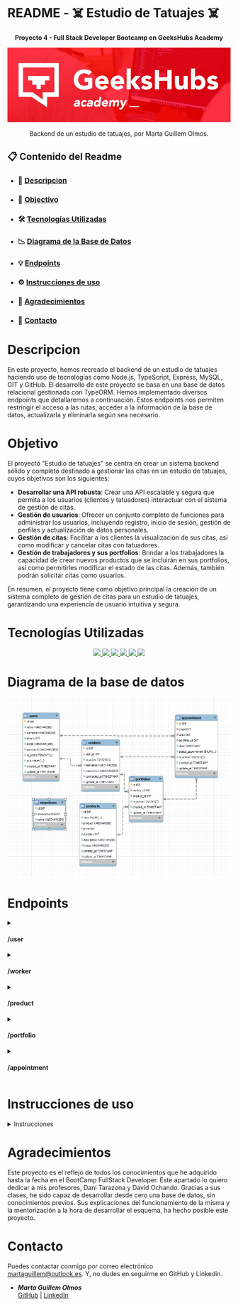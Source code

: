# README - ☠️ Estudio de Tatuajes ☠️
__<p align="center">Proyecto 4 - Full Stack Developer Bootcamp en GeeksHubs Academy </p>__

<p>
   <div align="center">
      <img src="./img_readme/cabecera.jpg">
   </div>    
</p>

<p align="center">Backend de un estudio de tatuajes, por Marta Guillem Olmos.
<br></p>


## 📋 Contenido del Readme

- ### 🚀 [Descripcion](#descripcion)
- ### 🎯 [Objectivo](#objectivo)
- ### 🛠️ [Tecnologías Utilizadas](#tecnologías-utilizadas)
- ### 📉 [Diagrama de la Base de Datos](#diagrama-de-la-base-de-datos)
- ### 💡 [Endpoints](#endpoints)
- ### ⚙️ [Instrucciones de uso](#instrucciones-de-uso)
- ### 👏 [Agradecimientos](#agradecimientos)
- ### 📧 [Contacto](#contacto)



# Descripcion

En este proyecto, hemos recreado el backend de un estudio de tatuajes haciendo uso de tecnologías como Node.js, TypeScript, Express, MySQL, GIT y GitHub. El desarrollo de este proyecto se basa en una base de datos relacional gestionada con TypeORM. Hemos implementado diversos endpoints que detallaremos a continuación. Estos endpoints nos permiten restringir el acceso a las rutas, acceder a la información de la base de datos, actualizarla y eliminarla según sea necesario.



# Objetivo

El proyecto "Estudio de tatuajes" se centra en crear un sistema backend sólido y completo destinado a gestionar las citas en un estudio de tatuajes, cuyos objetivos son los siguientes:

- **Desarrollar una API robusta**: Crear una API escalable y segura que permita a los usuarios (clientes y tatuadores) interactuar con el sistema de gestión de citas.
- **Gestión de usuarios**: Ofrecer un conjunto completo de funciones para administrar los usuarios, incluyendo registro, inicio de sesión, gestión de perfiles y actualización de datos personales.
- **Gestión de citas**: Facilitar a los clientes la visualización de sus citas, así como modificar y cancelar citas con tatuadores. 
- **Gestión de trabajadores y sus portfolios**: Brindar a los trabajadores la capacidad de crear nuevos productos que se incluirán en sus portfolios, así como permitirles modificar el estado de las citas. Además, también podrán solicitar citas como usuarios.

En resumen, el proyecto tiene como objetivo principal la creación de un sistema completo de gestión de citas para un estudio de tatuajes, garantizando una experiencia de usuario intuitiva y segura.


# Tecnologías Utilizadas

<div align="center">
<a href="https://www.mysql.com/">
    <img src= "https://img.shields.io/badge/MySQL-00000F?style=for-the-badge&logo=mysql&logoColor=white"/>
</a>
<a href="https://www.expressjs.com/">
    <img src= "https://img.shields.io/badge/Express.js-404D59?style=for-the-badge"/>
</a>
<a href="https://nodejs.org/es/">
    <img src= "https://img.shields.io/badge/node.js-026E00?style=for-the-badge&logo=node.js&logoColor=white"/>
</a>
<a href="https://www.typescriptlang.org/">
    <img src= "https://img.shields.io/badge/TypeScript-007ACC?style=for-the-badge&logo=typescript&logoColor=white"/>
</a>
  <a href="https://git-scm.com/">
    <img width="10%" src="https://www.vectorlogo.zone/logos/git-scm/git-scm-ar21.svg"/>
</a>
  <a href="https://www.postman.com/">
    <img src="https://cdn.worldvectorlogo.com/logos/postman.svg" width="60"/>
</a>
</div>

</details>


# Diagrama de la base de datos

<p>
   <div align="center">
      <img src="./img_readme/reverse-engineer.jpg" style="max-width: 100%">
   </div>    
</p>



# Endpoints
<details>
<summary><h4>/user</h4></summary>

<h5> 1- Crear un usuario </h5>
- Descripción: Crear un nuevo usuario, recuperando la información de los campos requeridos a través del body. Y, se genera un registro en la base de datos de un nuevo usuario con el rol de "user".

        http
        POST http://localhost:4000/user
        
        
        json
        {
            "name": "Paula",
            "surname": "Guillem Olmos",
            "phone": 627880704,
            "email": "paulaguillem@gmail.com",
            "password": " 123456"
        }
        
<h5> 2- Login </h5>
- Descripción: Al acceder, nos devuelve un token a través del body que utilizaremos más tarde en las rutas habilitadas para los usuarios.


        http
        POST http://localhost:4000/user/login
        
        
        json
        {
     
            "email": "paulaguillem@gmail.com",
            "password": " 123456"
        }
        
<h5> 3- Acceder al perfil </h5>
- Descripción: A través de esta ruta nos envía la información del perfil al que accedemos.

        Auth : User
        Barer token : Token
        - Este token es el que hemos obtenido al hacer login con nuestro email y password.
        
        http
        GET http://localhost:4000/user/profile
        
<h5> 4- Actualizar la información del perfil </h5>
- Descripción: En esta ruta podemos indicar el perfil del usuario a actualizar de dos formas diferentes, en función del role con el que se acceda.
En esta ruta he habilitado, que en caso de ser SuperAdmin se pueda modificar los datos de un usuario, introduciendo el id del usuario a través del búscador.
En este caso, si el usuario, quiere desactivar la cuenta, debería modificar el estado de is_active a false.

        Auth : User o Super_Admin
        Barer token : Token
  
        
        http
        PUT http://localhost:4000/user/:id?

        json
        {
            "name":
            "surname":
            "phone":
            "email": 
            "is_active": 
        }
        - Los campos que indicamos a través del json son opcionales.

<h5> 5- Modificar el password </h5>
- Descripción: Hemos creado una ruta única para modificar el password. Antes de realizar la modificación, solicitamos junto con la nueva contraseña la antigua para comprobar que es la misma que teníamos almacenada en la base de datos.

        Auth : User 
        Barer token : Token
       
        
        http
        PATCH http://localhost:4000/user/password

        json
        {
            "passwordOld":
            "password":
         
        } 

<h5> 6- Eliminar el usuario </h5>
- Descripción: A través de esta ruta, eliminaremos un usuario por su Id. Enviaremos la información del user_id que queremos eliminar a través del body.

        Auth : Super_Admin
        Barer token : Token
        
        http
        DELETE http://localhost:4000/user

        json
        {
            "id":
         
        } 
<h5> 7- Recuperar la información de todos los usuarios. </h5>
- Descripción: Tan sólo el super_admin puede acceder al listado de usuarios registrados.

        Auth : Super_Admin
        Barer token : Token

        http
        GET http://localhost:4000/user
        
</details>

<details>
<summary><h4>/worker</h4></summary>
<h5> 1- Crear un trabajador </h5>
- Descripción: Tan sólo el super_admin puede crear un nuevo trabajador. Para ello, lo que haremos será solicitar a través del body la Id del usuario que queremos que forme parte de nuestra pantilla y, de forma predeterminada, genera en los campos de "formación" y "experiencia" un mensaje de bienvenida.

        Auth : Super_Admin
        Barer token : Token

        http
        POST http://localhost:4000/worker
        
        
        json
        {
            "user_id": 
        }

<h5> 2- Actualizar datos de un trabajador </h5>
- Descripción: Tanto el propio trabajador como el Super_Admin pueden actualizar la información de un trabajador. En el caso del super admin, nos enviará la información de la Id de Worker que quiere actualizar.
Si el trabajador quiere desactivar su cuenta, deberá modificar el estado is_active a false.

        Auth : Admin y Super_Admin
        Barer token : Token

        http
        POST http://localhost:4000/worker/:id?
        
        
        json
        {
            "formation": 
            "experience": 
            "is_active":
        }
        - Todos los campos a actualizar son opcionales.

<h5> 3- Eliminar un trabajador </h5>
- Descripción: A través de esta ruta, eliminaremos un trabajador por su Id. Enviaremos la información del worker_id que queremos eliminar a través del body.
Al eliminarlo, modificaremos el rol de admin a user.

        Auth : Super_Admin
        Barer token : Token
        
        http
        DELETE http://localhost:4000/worker

        json
        {
            "id":   
        } 

<h5> 4- Recuperar la información de todos los trabajadores. </h5>
- Descripción: Tan sólo el super_admin puede acceder al listado de trabajadores registrados.

        Auth : Super_Admin
        Barer token : Token

        http
        GET http://localhost:4000/user

</details>

<details>
<summary><h4>/product</h4></summary>
<h5> 1- Crear un producto </h5>
- Descripción: Tan sólo el super_admin y los trabajadores pueden crear un nuevo producto.

        Auth : Super_Admin y Admin
        Barer token : Token

        http
        POST http://localhost:4000/product
        
        
        json
        {
            "type": 
            "product": 
            "price": 
            "duration":
            "description": 
            "image": 
        }
        - Todos los campos son obligatorios.

<h5> 2- Actualizar un producto </h5>
- Descripción: Tan sólo el super_admin y los trabajadores pueden actualizar un producto. Para ello, le enviamos a través del body el id del producto que queremos modificar.

        Auth : Super_Admin y Admin
        Barer token : Token

        http
        PUT http://localhost:4000/product
        
        
        json
        {
            "id":
            "type": 
            "product": 
            "price": 
            "duration":
            "description": 
            "image": 
        }
        - El único campo que es obligatorio es el id, acompañado del campo que se quiera actualizar.

<h5> 3- Eliminar un producto </h5>
- Descripción: A través de esta ruta, eliminaremos un producto por su Id. Enviaremos la información del product_id que queremos eliminar a través del body.

        Auth : Super_Admin
        Barer token : Token
        
        http
        DELETE http://localhost:4000/product

        json
        {
            "id":   
        } 

<h5> 4- Recuperar la información de todos los productos. </h5>
- Descripción: Todos los usuarios pueden visualizar la información de los productos.

        http
        GET http://localhost:4000/product

</details>

<details>
<summary><h4>/portfolio</h4></summary>
<h5> 1- Crear un portfolio </h5>
- Descripción: Tan sólo el super_admin y los trabajadores pueden crear un portfolio. En este caso, hemos utilizado la misma ruta para poder llevar a cabo esta función.
En el caso del Super_Admin, recupera el id del trabajador al que se va a relacionar dicho producto por el navegador. En el caso de contar con un rol Admin, el id del trabajador lo recuperará del token.

        Auth : Super_Admin y Admin
        Barer token : Token

        http
        POST http://localhost:4000/portfolio/:id?
        
        
        json
        {
            "product_id":
        }

<h5> 2- Actualizar un portfolio </h5>
- Descripción: El Super_Admin puede actualizar cualquier portfolio, en cambio, los trabajadores, tan sólo pueden actualizar un portfolio que les pertenezca a ellos.
Los trabajadores no pueden eliminar un portfolio, tan sólo pueden desactivarlos, is_active = false.

        Auth : Super_Admin y Admin
        Barer token : Token

        http
        PUT http://localhost:4000/portfolio
        
        
        json
        {
            "portfolio_id":
            "product_id":
            "is_active": 
        }
        - El único campo que es obligatorio es el portfolio_id, acompañado del campo que se quiera actualizar.

<h5> 3- Eliminar un portfolio </h5>
- Descripción: A través de esta ruta, eliminaremos un portfolio por su Id. Enviaremos la información del product_id que queremos eliminar a través del body.

        Auth : Super_Admin
        Barer token : Token
        
        http
        DELETE http://localhost:4000/portfolio

        json
        {
            "id":   
        } 
<h5> 4- Recuperar la información de todos los portfolios. </h5>
- Descripción: Solo los usuarios registrados pueden acceder a la información de todos los portfolios.

        Auth : Super_Admin, Admin y User
        Barer token : Token

        http
        GET http://localhost:4000/portfolio

</details>

<details>
<summary><h4>/appointment</h4></summary>
<h5> 1- Crear una cita </h5>
- Descripción: Tan sólo los usuarios con los roles de "users" y "admin", el último caso se refiere a los trabajadores pueden crear una cita.
Recuperamos el id del cliente a través del token, independientemente del rol que tenga y por otro lado, el id del artista a través del portfolio que hemos seleccionado.

        Auth : User y Admin
        Barer token : Token

        http
        POST http://localhost:4000/appointment
        
        
        json
        {
            "portfolio_id":
            "date": '{AAAA} MM-DDTHH:mm:ss SSS [Z] A',
        }
        - Ambos campos son obligatorios para poder crear una cita.
    
    Al crear la cita, el estado de la misma, adquiere el valor "pending". Y, este estado tan sólo lo podrá modificar el trabajador.

<h5> 2- User: Actualizar una cita </h5>
- Descripción: El usuario, independientemente del rol que tenga: user o admin. Puede modificar una de las citas que ha solicitado.

        Auth : Super_Admin y Admin
        Barer token : Token

        http
        PUT http://localhost:4000/appointment/user
        
        
        json
        {
            "appointmentId":
            "portfolio_id":
            "date":
            "is_active": 
        }
        - El único campo que es obligatorio es el appointmentId, acompañado del campo que se quiera actualizar.

    Al realizar la actualización, el campo status, vuelve a transformarse en pendiente.

<h5> 3- Worker: Actualizar una cita </h5>
- Descripción: El trabajador puede modificar el estado de la cita.

        Auth : Admin
        Barer token : Token

        http
        PUT http://localhost:4000/appointment/worker
        
        
        json
        {
            "id": 
            "status_appointment": 
        }
        - El único campo que es obligatorio es el id, acompañado del campo que se quiera actualizar.

<h5> 4- Eliminar una cita </h5>
- Descripción: A través de esta ruta, el Super_Admin, podrá eliminar una cita por su Id.

        Auth : Super_Admin
        Barer token : Token
        
        http
        DELETE http://localhost:4000/appointment

        json
        {
            "id":   
        } 

<h5> 4- Recuperar la información de todas las citas </h5>
- Descripción: Solo el Super_Admin podrá acceder a la información de todas las citas.

        Auth : Super_Admin
        Barer token : Token

        http
        GET http://localhost:4000/appointment

<h5> 5- User: Recuperar la información de todos las citas. </h5>
- Descripción: El usuario podrá acceder a la información de todas las citas.

        Auth : User
        Barer token : Token

        http
        GET http://localhost:4000/appointment/user

<h5> 6- Admin: Recuperar la información de todos las citas. </h5>
- Descripción: El trabajador podrá acceder a la información de todas las citas.

        Auth : Admin
        Barer token : Token

        http
        GET http://localhost:4000/appointment/worker

<h5> 7- Admin: Recuperar la información de todos las citas, filtrandolas por su status. </h5>
- Descripción: El trabajador podrá acceder a la información de todas las citas, filtrado el estado de las mismas previamente.

        Auth : Admin
        Barer token : Token

        http
        GET http://localhost:4000/appointment/status

        json
            {
                "status":   
            } 


</details>


# Instrucciones de uso

<details>
<summary> Instrucciones</summary>

1. Clona este repositorio en tu máquina local usando el siguiente comando: `git clone [URL del repositorio]`.
2. A continuación instala todas las dependencias con el comando ` $ npm install `
3. Conectamos nuestro repositorio con la base de datos mediante las credenciales en el archivo db.ts o, en este caso, con las variables de entorno que se encuentran en el archivo .env

    ``` js
        PORT = 
        
        DB_TYPE = 
        DB_HOST =
        DB_PORT = 
        DB_USERNAME =
        DB_PASSWORD = 
        DB_NAME = 

        JWT_SECRET = 
    ```  

4. Ejecutamos las migraciones mediante el comando `npx typeorm-ts-node-commonjs migration:run -d ./src/db.ts` 
5. Si estamos en desarrollo, lo hacemos funcionar y actualizarse en tiempo real mediante el comando `npm run dev`
6. Si queremos compilar usamos el comando `npm run build`
7. Si estamos en producción, lo ponemos en marcha con el comando `npm run start`
8. Usamos los endpoints almacenados en la carpeta http para usar las distintas funcionalidades que se han diseñado.

</details>

# Agradecimientos
Este proyecto es el reflejo de todos los conocimientos que he adquirido hasta la fecha en el BootCamp FullStack Developer. 
Este apartado lo quiero dedicar a mis profesores, Dani Tarazona y David Ochando. Gracias a sus clases, he sido capaz de desarrollar desde cero una base de datos, sin conocimientos previos. 
Sus explicaciones del funcionamiento de la misma y la mentorización a la hora de desarrollar el esquema, ha hecho posible este proyecto.

# Contacto

Puedes contactar conmigo por correo electrónico [martaguillem@outlook.es](mailto:martaguillem@outlook.es). Y, no dudes en seguirme en GitHub y Linkedin.

- ***Marta Guillem Olmos***  
 [GitHub]((https://github.com/martaguillemolmos))   | [LinkedIn](https://www.linkedin.com/in/marta-guillem-olmos-b26b9b293/)